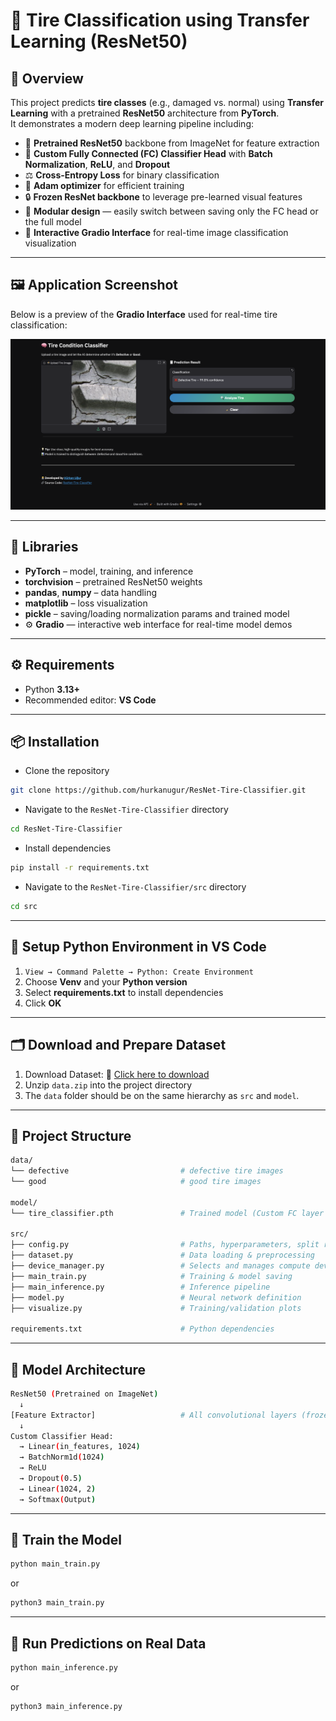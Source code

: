 # 🛞 Tire Classification using Transfer Learning (ResNet50)

## 📖 Overview
This project predicts **tire classes** (e.g., damaged vs. normal) using **Transfer Learning** with a pretrained **ResNet50** architecture from **PyTorch**.  
It demonstrates a modern deep learning pipeline including:

- 🧠 **Pretrained ResNet50** backbone from ImageNet for feature extraction  
- 🧩 **Custom Fully Connected (FC) Classifier Head** with **Batch Normalization**, **ReLU**, and **Dropout**  
- ⚖️ **Cross-Entropy Loss** for binary classification  
- 🚀 **Adam optimizer** for efficient training  
- 🔒 **Frozen ResNet backbone** to leverage pre-learned visual features  
- 🧰 **Modular design** — easily switch between saving only the FC head or the full model
- 🎨 **Interactive Gradio Interface** for real-time image classification visualization

---

## 🖼️ Application Screenshot

Below is a preview of the **Gradio Interface** used for real-time tire classification:

![Application Screenshot](assets/app_screenshot.png)

---

## 🧩 Libraries
- **PyTorch** – model, training, and inference  
- **torchvision** – pretrained ResNet50 weights
- **pandas**, **numpy** – data handling
- **matplotlib** – loss visualization  
- **pickle** – saving/loading normalization params and trained model
- ⚙️ **Gradio** — interactive web interface for real-time model demos 

---

## ⚙️ Requirements

- Python **3.13+**
- Recommended editor: **VS Code**

---

## 📦 Installation

- Clone the repository
```bash
git clone https://github.com/hurkanugur/ResNet-Tire-Classifier.git
```

- Navigate to the `ResNet-Tire-Classifier` directory
```bash
cd ResNet-Tire-Classifier
```

- Install dependencies
```bash
pip install -r requirements.txt
```

- Navigate to the `ResNet-Tire-Classifier/src` directory
```bash
cd src
```

---

## 🔧 Setup Python Environment in VS Code

1. `View → Command Palette → Python: Create Environment`  
2. Choose **Venv** and your **Python version**  
3. Select **requirements.txt** to install dependencies  
4. Click **OK**

---

## 🗂️ Download and Prepare Dataset

1. Download Dataset: 🔗 [Click here to download](https://drive.google.com/file/d/1_sR9tTuYAGgjiPNx9AelcsG8IStg6F1j/view?usp=sharing)
2. Unzip `data.zip` into the project directory
3. The `data` folder should be on the same hierarchy as `src` and `model`.

---

## 📂 Project Structure

```bash
data/
└── defective                         # defective tire images
└── good                              # good tire images

model/
└── tire_classifier.pth               # Trained model (Custom FC layer weights)

src/
├── config.py                         # Paths, hyperparameters, split ratios
├── dataset.py                        # Data loading & preprocessing
├── device_manager.py                 # Selects and manages compute device
├── main_train.py                     # Training & model saving
├── main_inference.py                 # Inference pipeline
├── model.py                          # Neural network definition
├── visualize.py                      # Training/validation plots

requirements.txt                      # Python dependencies
```

---

## 📂 Model Architecture

```bash
ResNet50 (Pretrained on ImageNet)
  ↓
[Feature Extractor]                   # All convolutional layers (frozen)
  ↓
Custom Classifier Head:
  → Linear(in_features, 1024)
  → BatchNorm1d(1024)
  → ReLU
  → Dropout(0.5)
  → Linear(1024, 2)
  → Softmax(Output)
```

---

## 📂 Train the Model
```bash
python main_train.py
```
or
```bash
python3 main_train.py
```

---

## 📂 Run Predictions on Real Data
```bash
python main_inference.py
```
or
```bash
python3 main_inference.py
```
